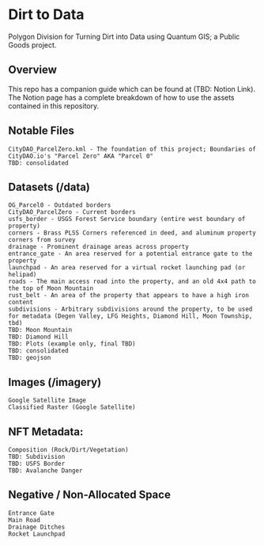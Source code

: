 # Dirt to Data
Polygon Division for Turning Dirt into Data using Quantum GIS; a Public Goods project.

## Overview
This repo has a companion guide which can be found at (TBD: Notion Link).  The Notion page has a complete breakdown of how to use the assets contained in this repository.

## Notable Files
	CityDAO_ParcelZero.kml - The foundation of this project; Boundaries of CityDAO.io's "Parcel Zero" AKA "Parcel 0"
	TBD: consolidated

## Datasets (/data)
	OG_Parcel0 - Outdated borders
	CityDAO_ParcelZero - Current borders
	usfs_border - USGS Forest Service boundary (entire west boundary of property)
	corners - Brass PLSS Corners referenced in deed, and aluminum property corners from survey
	drainage - Prominent drainage areas across property 
	entrance_gate - An area reserved for a potential entrance gate to the property
	launchpad - An area reserved for a virtual rocket launching pad (or helipad) 
	roads - The main access road into the property, and an old 4x4 path to the top of Moon Mountain
	rust_belt - An area of the property that appears to have a high iron content
	subdivisions - Arbitrary subdivisions around the property, to be used for metadata (Degen Valley, LFG Heights, Diamond Hill, Moon Township, tbd) 
	TBD: Moon Mountain
	TBD: Diamond Hill
	TBD: Plots (example only, final TBD)
	TBD: consolidated
	TBD: geojson

## Images (/imagery)
	Google Satellite Image 
	Classified Raster (Google Satellite)

## NFT Metadata:
	Composition (Rock/Dirt/Vegetation)
	TBD: Subdivision 
	TBD: USFS Border
	TBD: Avalanche Danger
	
## Negative / Non-Allocated Space
	Entrance Gate
	Main Road 
	Drainage Ditches
	Rocket Launchpad 


